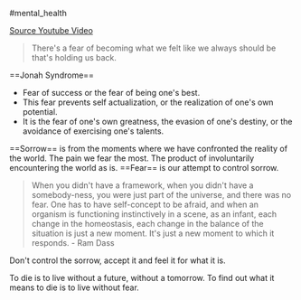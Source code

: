 #mental_health 

[Source Youtube Video](https://www.youtube.com/watch?v=PoQ_PFOdOXE)

> There's a fear of becoming what we felt like we always should be that's holding us back.

==Jonah Syndrome==
* Fear of success or the fear of being one's best.
* This fear prevents self actualization, or the realization of one's own potential.
* It is the fear of one's own greatness, the evasion of one's destiny, or the avoidance of exercising one's talents.

==Sorrow== is from the moments where we have confronted the reality of the world.
The pain we fear the most. The product of involuntarily encountering the world as is.
==Fear== is our attempt to control sorrow.
> When you didn't have a framework, when you didn't have a somebody-ness, you were just part of the universe, and there was no fear. One has to have self-concept to be afraid, and when an organism is functioning instinctively in a scene, as an infant, each change in the homeostasis, each change in the balance of the situation is just a new moment. It's just a new moment to which it responds. - Ram Dass


Don't control the sorrow, accept it and feel it for what it is.

To die is to live without a future, without a tomorrow. To find out what it means to die is to live without fear.